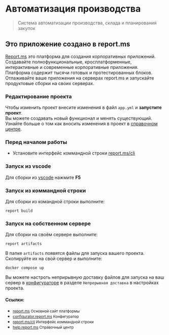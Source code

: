 # Автоматизация производства
> Система автоматизации производства, склада и планирования закупок

## Это приложение создано в report.ms

[Report.ms](https://report.ms) это платформа для создания корпоративных приложений. 
Создавайте полнофункциональные, кросплатформенные, интерактивные и современные корпоративные приложения.  
Платформа содержит тысячи готовых и протестированных блоков.  
Отлаживайте ваше приложения на серверах report.ms и запускайте продуктовые сборки на своих серверах.

### Редактирование проекта
Чтобы изменить проект внесите изменения в файл `app.yml` и **запустите проект**.  
Вы можете создавать новый функционал и менять существующий.  
Узнайте больше о том как вносить изменения в проект в [справочном центре](https://help.report.ms/cli).

### Перед началом работы
- Установите интерфейс коммандной строки [report.ms/cli](https://report.ms/cli)

### Запуск из vscode
Для сборки из [vscode](https://code.visualstudio.com/) нажмите **F5**

### Запуск из коммандной строки
Для сборки из командной строки выполните:
```console
report build
```

### Запуск на собственном сервере
Для сборки на своём сервере выполните:
```console
report artifacts
```
В папке `artifacts` появятся файлы для запуска вашего проекта.
Скопируйте их на свой сервер и выполните:
```console
docker compose up
```
Вы можете настроть неприрывную доставку файлов для запуска на ваш сервер в [конфигураторе](https://configurator.report.ms) в разделе `Непрерывная доставка` в настройках проекта.

#### Ссылки:

 * <small>[report.ms](https://report.ms) Основной сайт платформы</small>
 * <small>[configurator.report.ms](https://configurator.report.ms) Конфигуратор</small>
 * <small>[report.ms/cli](https://report.ms/cli) Интерфейс коммандной строки</small>
 * <small>[help.report.ms](https://help.report.ms) Справочный центр</small>
